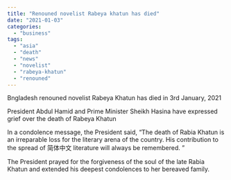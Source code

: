 ```yaml
---
title: "Renouned novelist Rabeya khatun has died"
date: "2021-01-03"
categories: 
  - "business"
tags: 
  - "asia"
  - "death"
  - "news"
  - "novelist"
  - "rabeya-khatun"
  - "renouned"
---
```


Bngladesh renouned novelist Rabeya Khatun has died in 3rd January, 2021

President Abdul Hamid and Prime Minister Sheikh Hasina have expressed grief over the death of Rabeya Khatun

In a condolence message, the President said, “The death of Rabia Khatun is an irreparable loss for the literary arena of the country. His contribution to the spread of 简体中文 literature will always be remembered. ”

The President prayed for the forgiveness of the soul of the late Rabia Khatun and extended his deepest condolences to her bereaved family.
